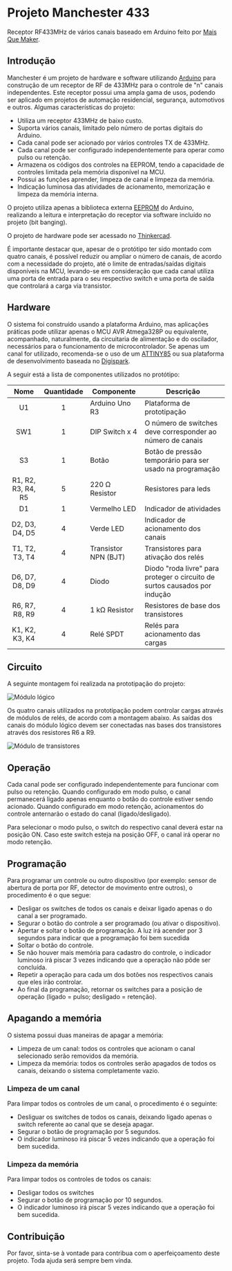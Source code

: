 # Projeto Manchester 433

Receptor RF433MHz de vários canais baseado em Arduino feito por [Mais Que Maker](https://maisquemaker.com.br).

## Introdução

Manchester é um projeto de hardware e software utilizando [Arduino](https://www.arduino.cc) para construção de um receptor de RF de 433MHz para o controle de "n" canais independentes. Este receptor possui uma ampla gama de usos, podendo ser aplicado em projetos de automação residencial, segurança, automotivos e outros. Algumas características do projeto:

- Utiliza um receptor 433MHz de baixo custo.
- Suporta vários canais, limitado pelo número de portas digitais do Arduino.
- Cada canal pode ser acionado por vários controles TX de 433MHz.
- Cada canal pode ser configurado independentemente para operar como pulso ou retenção.
- Armazena os códigos dos controles na EEPROM, tendo a capacidade de controles limitada pela memória disponível na MCU.
- Possui as funções aprender, limpeza de canal e limpeza da memória.
- Indicação luminosa das atividades de acionamento, memorização e limpeza da memória interna.

O projeto utiliza apenas a biblioteca externa [EEPROM](https://www.arduino.cc/en/Reference/EEPROM) do Arduino, realizando a leitura e interpretação do receptor via software incluído no projeto (bit banging).

O projeto de hardware pode ser acessado no [Thinkercad](https://www.tinkercad.com/things/kPQMFTWsSEO).

É importante destacar que, apesar de o protótipo ter sido montado com quatro canais, é possível reduzir ou ampliar o número de canais, de acordo com a necessidade do projeto, até o limite de entradas/saídas digitais disponíveis na MCU, levando-se em consideração que cada canal utiliza uma porta de entrada para o seu respectivo switch e uma porta de saída que controlará a carga via transistor.

## Hardware

O sistema foi construído usando a plataforma Arduino, mas aplicações práticas pode utilizar apenas o MCU AVR Atmega328P ou equivalente, acompanhado, naturalmente, da circuitaria de alimentação e do oscilador, necessários para o funcionamento de microcontrolador. Se apenas um canal for utilizado, recomenda-se o uso de um [ATTINY85](https://www.microchip.com/wwwproducts/en/ATtiny85) ou sua plataforma de desenvolvimento baseada no [Digispark](http://digistump.com/wiki/digispark). 

A seguir está a lista de componentes utilizados no protótipo:
  
Nome | Quantidade | Componente | Descrição
:---: | :---: | --- | ---
U1 | 1 | Arduino Uno R3 | Plataforma de prototipação
SW1 | 1 | DIP Switch x 4 | O número de switches deve corresponder ao número de canais
S3 | 1 | Botão | Botão de pressão temporário para ser usado na programação
R1, R2, R3, R4, R5 | 5 | 220 Ω Resistor | Resistores para leds
D1 | 1 | Vermelho LED | Indicador de atividades
D2, D3, D4, D5 | 4 | Verde LED | Indicador de acionamento dos canais
T1, T2, T3, T4 | 4 | Transistor NPN (BJT) | Transistores para ativação dos relés
D6, D7, D8, D9 | 4 | Diodo | Diodo "roda livre" para proteger o circuito de surtos causados por indução
R6, R7, R8, R9 | 4 | 1 kΩ Resistor | Resistores de base dos transistores
K1, K2, K3, K4 | 4 | Relé SPDT | Relés para acionamento das cargas

## Circuito

A seguinte montagem foi realizada na prototipação do projeto:

![Módulo lógico](https://raw.githubusercontent.com/maisquemaker/manchester433/master/circuits/Manchester%20-%20Modulo%20Logico.png)

Os quatro canais utilizados na prototipação podem controlar cargas através de módulos de relés, de acordo com a montagem abaixo. As saídas dos canais do módulo lógico devem ser conectadas nas bases dos transistores através dos resistores R6 a R9.

![Módulo de transistores](https://raw.githubusercontent.com/maisquemaker/manchester433/master/circuits/Manchester%20-%20Modulo%20Transistor.png)

## Operação

Cada canal pode ser configurado independentemente para funcionar com pulso ou retenção. Quando configurado em modo pulso, o canal permanecerá ligado apenas enquanto o botão do controle estiver sendo acionado. Quando configurado em modo retenção, acionamentos do controle anternarão o estado do canal (ligado/desligado).

Para selecionar o modo pulso, o switch do respectivo canal deverá estar na posição ON. Caso este switch esteja na posição OFF, o canal irá operar no modo retenção.

## Programação

Para programar um controle ou outro dispositivo (por exemplo: sensor de abertura de porta por RF, detector de movimento entre outros), o procedimento é o que segue:

- Desligar os switches de todos os canais e deixar ligado apenas o do canal a ser programado.
- Segurar o botão do controle a ser programado (ou ativar o dispositivo).
- Apertar e soltar o botão de programação. A luz irá acender por 3 segundos para indicar que a programação foi bem sucedida
- Soltar o botão do controle.
- Se não houver mais memória para cadastro do controle, o indicador luminoso irá piscar 3 vezes indicando que a operação não pôde ser concluída.
- Repetir a operação para cada um dos botões nos respectivos canais que eles irão controlar.
- Ao final da programação, retornar os switches para a posição de operação (ligado = pulso; desligado = retenção).

## Apagando a memória

O sistema possui duas maneiras de apagar a memória:

- Limpeza de um canal: todos os controles que acionam o canal selecionado serão removidos da memória.
- Limpeza da memória: todos os controles serão apagados de todos os canais, deixando o sistema completamente vazio.

### Limpeza de um canal

Para limpar todos os controles de um canal, o procedimento é o seguinte:

- Desliguar os switches de todos os canais, deixando ligado apenas o switch referente ao canal que se deseja apagar.
- Segurar o botão de programação por 5 segundos. 
- O indicador luminoso irá piscar 5 vezes indicando que a operação foi bem sucedida.

### Limpeza da memória

Para limpar todos os controles de todos os canais:

- Desligar todos os switches
- Segurar o botão de programação por 10 segundos.
- O indicador luminoso irá piscar 5 vezes indicando que a operação foi bem sucedida.

## Contribuição

Por favor, sinta-se à vontade para contribua com o aperfeiçoamento deste projeto. Toda ajuda será sempre bem vinda.
